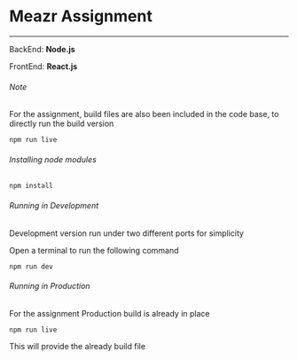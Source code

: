 # Meazr Assignment

*************************************
BackEnd: **Node.js**

FrontEnd: **React.js**

###### Note
For the assignment, build files are also been included in the code base, to directly run the build version

```
npm run live
```

###### Installing node modules

```
npm install
```

###### Running in Development
Development version run under two different ports for simplicity

Open a terminal to run the following command
```
npm run dev
```

###### Running in Production
For the assignment Production build is already in place

```
npm run live
```
This will provide the already build file
